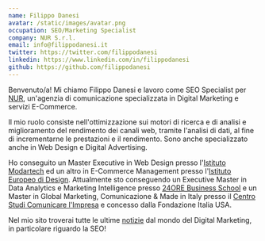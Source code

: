 ```yaml
---
name: Filippo Danesi
avatar: /static/images/avatar.png
occupation: SEO/Marketing Specialist
company: NUR S.r.l.
email: info@filippodanesi.it
twitter: https://twitter.com/filippodanesi
linkedin: https://www.linkedin.com/in/filippodanesi
github: https://github.com/filippodanesi
---
```


Benvenuto/a! Mi chiamo Filippo Danesi e lavoro come SEO Specialist per [NUR](https://www.nur.it), un'agenzia di comunicazione specializzata in Digital Marketing e servizi E-Commerce.

Il mio ruolo consiste nell'ottimizzazione sui motori di ricerca e di analisi e miglioramento del rendimento dei canali web, tramite l'analisi di dati, al fine di incrementarne le prestazioni e il rendimento. Sono anche specializzato anche in Web Design e Digital Advertising.

Ho conseguito un Master Executive in Web Design presso l'[Istituto Modartech](https://www.modartech.com/) ed un altro in E-Commerce Management presso l'[Istituto Europeo di Design](https://www.ied.it/).
Attualmente sto conseguendo un Executive Master in Data Analytics e Marketing Intelligence presso [24ORE Business School](https://www.24orebs.com/) e un Master in Global Marketing, Comunicazione & Made in Italy presso il [Centro Studi Comunicare l'Impresa](https://comunicareimpresa.com/) e concesso dalla Fondazione Italia USA.

Nel mio sito troverai tutte le ultime [notizie](https://www.filippodanesi.it/blog) dal mondo del Digital Marketing, in particolare riguardo la SEO!
